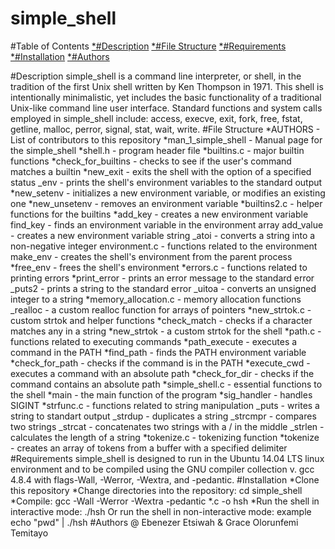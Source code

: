 # simple_shell
#Table of Contents
[*#Description](https://github.com/Eben-123/simple_shell)
[*#File Structure](https://github.com/Eben-123/simple_shell)
[*#Requirements](https://github.com/Eben-123/simple_shell)
[*#Installation](https://github.com/Eben-123/simple_shell)
[*#Authors](https://github.com/Eben-123/simple_shell)

#Description
simple_shell is a command line interpreter, or shell, in the tradition of the first Unix shell written by Ken Thompson in 1971. This shell is intentionally minimalistic, yet includes the basic functionality of a traditional Unix-like command line user interface. Standard functions and system calls employed in simple_shell include: access, execve, exit, fork, free, fstat, getline, malloc, perror, signal, stat, wait, write.
#File Structure
*AUTHORS - List of contributors to this repository
*man_1_simple_shell - Manual page for the simple_shell
*shell.h - program header file
*builtins.c - major builtin functions
*check_for_builtins - checks to see if the user's command matches a builtin
*new_exit - exits the shell with the option of a specified status
_env - prints the shell's environment variables to the standard output
*new_setenv - initializes a new environment variable, or modifies an existing one
*new_unsetenv - removes an environment variable
*builtins2.c - helper functions for the builtins
*add_key - creates a new environment variable
find_key - finds an environment variable in the environment array
add_value - creates a new environment variable string
_atoi - converts a string into a non-negative integer
environment.c - functions related to the environment
make_env - creates the shell's environment from the parent process
*free_env - frees the shell's environment
*errors.c - functions related to printing errors
*print_error - prints an error message to the standard error
_puts2 - prints a string to the standard error
_uitoa - converts an unsigned integer to a string
*memory_allocation.c - memory allocation functions
_realloc - a custom realloc function for arrays of pointers
*new_strtok.c - custom strtok and helper functions
*check_match - checks if a character matches any in a string
*new_strtok - a custom strtok for the shell
*path.c - functions related to executing commands
*path_execute - executes a command in the PATH
*find_path - finds the PATH environment variable
*check_for_path - checks if the command is in the PATH
*execute_cwd - executes a command with an absolute path
*check_for_dir - checks if the command contains an absolute path
*simple_shell.c - essential functions to the shell
*main - the main function of the program
*sig_handler - handles SIGINT
*strfunc.c - functions related to string manipulation
_puts - writes a string to standart output
_strdup - duplicates a string
_strcmpr - compares two strings
_strcat - concatenates two strings with a / in the middle
_strlen - calculates the length of a string
*tokenize.c - tokenizing function
*tokenize - creates an array of tokens from a buffer with a specified delimiter
#Requirements
simple_shell is designed to run in the Ubuntu 14.04 LTS linux environment and to be compiled using the GNU compiler collection v. gcc 4.8.4 with flags-Wall, -Werror, -Wextra, and -pedantic.
#Installation
*Clone this repository
*Change directories into the repository: cd simple_shell
*Compile: gcc -Wall -Werror -Wextra -pedantic *.c -o hsh
*Run the shell in interactive mode: ./hsh
Or run the shell in non-interactive mode: example echo "pwd" | ./hsh
#Authors
@ Ebenezer Etsiwah & Grace Olorunfemi Temitayo
